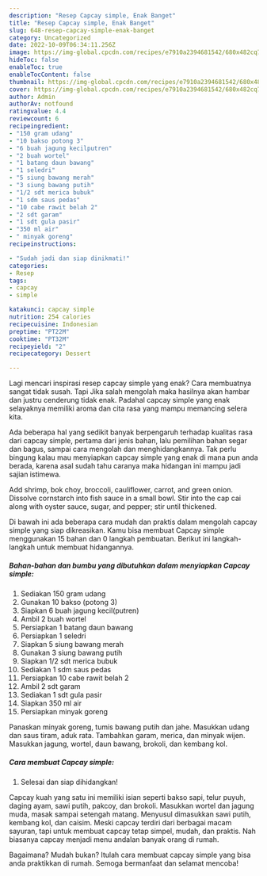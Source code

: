 ```yaml
---
description: "Resep Capcay simple, Enak Banget"
title: "Resep Capcay simple, Enak Banget"
slug: 648-resep-capcay-simple-enak-banget
category: Uncategorized
date: 2022-10-09T06:34:11.256Z
image: https://img-global.cpcdn.com/recipes/e7910a2394681542/680x482cq70/capcay-simple-foto-resep-utama.jpg
hideToc: false
enableToc: true
enableTocContent: false
thumbnail: https://img-global.cpcdn.com/recipes/e7910a2394681542/680x482cq70/capcay-simple-foto-resep-utama.jpg
cover: https://img-global.cpcdn.com/recipes/e7910a2394681542/680x482cq70/capcay-simple-foto-resep-utama.jpg
author: Admin
authorAv: notfound
ratingvalue: 4.4
reviewcount: 6
recipeingredient:
- "150 gram udang"
- "10 bakso potong 3"
- "6 buah jagung kecilputren"
- "2 buah wortel"
- "1 batang daun bawang"
- "1 seledri"
- "5 siung bawang merah"
- "3 siung bawang putih"
- "1/2 sdt merica bubuk"
- "1 sdm saus pedas"
- "10 cabe rawit belah 2"
- "2 sdt garam"
- "1 sdt gula pasir"
- "350 ml air"
- " minyak goreng"
recipeinstructions:

- "Sudah jadi dan siap dinikmati!"
categories:
- Resep
tags:
- capcay
- simple

katakunci: capcay simple 
nutrition: 254 calories
recipecuisine: Indonesian
preptime: "PT22M"
cooktime: "PT32M"
recipeyield: "2"
recipecategory: Dessert

---
```



Lagi mencari inspirasi resep capcay simple yang enak? Cara membuatnya sangat tidak susah. Tapi Jika salah mengolah maka hasilnya akan hambar dan justru cenderung tidak enak. Padahal capcay simple yang enak selayaknya memiliki aroma dan cita rasa yang mampu memancing selera kita.


Ada beberapa hal yang sedikit banyak berpengaruh terhadap kualitas rasa dari capcay simple, pertama dari jenis bahan, lalu pemilihan bahan segar dan bagus, sampai cara mengolah dan menghidangkannya. Tak perlu bingung kalau mau menyiapkan capcay simple yang enak di mana pun anda berada, karena asal sudah tahu caranya maka hidangan ini mampu jadi sajian istimewa.

Add shrimp, bok choy, broccoli, cauliflower, carrot, and green onion. Dissolve cornstarch into fish sauce in a small bowl. Stir into the cap cai along with oyster sauce, sugar, and pepper; stir until thickened.


Di bawah ini ada beberapa cara mudah dan praktis dalam mengolah capcay simple yang siap dikreasikan. Kamu bisa membuat Capcay simple menggunakan 15 bahan dan 0 langkah pembuatan. Berikut ini langkah-langkah untuk membuat hidangannya.

<!--inarticleads1-->

##### Bahan-bahan dan bumbu yang dibutuhkan dalam menyiapkan Capcay simple:

1. Sediakan 150 gram udang
1. Gunakan 10 bakso (potong 3)
1. Siapkan 6 buah jagung kecil(putren)
1. Ambil 2 buah wortel
1. Persiapkan 1 batang daun bawang
1. Persiapkan 1 seledri
1. Siapkan 5 siung bawang merah
1. Gunakan 3 siung bawang putih
1. Siapkan 1/2 sdt merica bubuk
1. Sediakan 1 sdm saus pedas
1. Persiapkan 10 cabe rawit belah 2
1. Ambil 2 sdt garam
1. Sediakan 1 sdt gula pasir
1. Siapkan 350 ml air
1. Persiapkan  minyak goreng


Panaskan minyak goreng, tumis bawang putih dan jahe. Masukkan udang dan saus tiram, aduk rata. Tambahkan garam, merica, dan minyak wijen. Masukkan jagung, wortel, daun bawang, brokoli, dan kembang kol. 

<!--inarticleads2-->

##### Cara membuat Capcay simple:


1. Selesai dan siap dihidangkan!

Capcay kuah yang satu ini memiliki isian seperti bakso sapi, telur puyuh, daging ayam, sawi putih, pakcoy, dan brokoli. Masukkan wortel dan jagung muda, masak sampai setengah matang. Menyusul dimasukkan sawi putih, kembang kol, dan caisim. Meski capcay terdiri dari berbagai macam sayuran, tapi untuk membuat capcay tetap simpel, mudah, dan praktis. Nah biasanya capcay menjadi menu andalan banyak orang di rumah. 

Bagaimana? Mudah bukan? Itulah cara membuat capcay simple yang bisa anda praktikkan di rumah. Semoga bermanfaat dan selamat mencoba!
